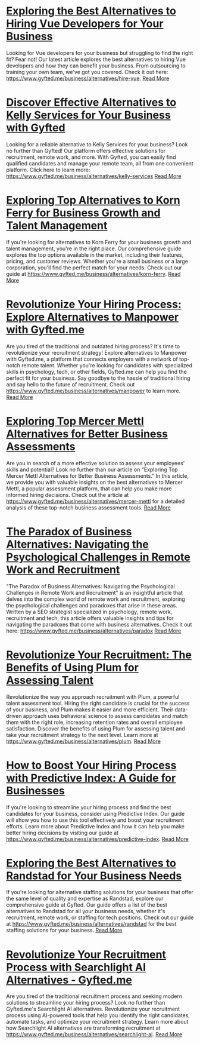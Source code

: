 # [Exploring the Best Alternatives to Hiring Vue Developers for Your Business](https://www.gyfted.me/business/alternatives/hire-vue)

Looking for Vue developers for your business but struggling to find the right fit? Fear not! Our latest article explores the best alternatives to hiring Vue developers and how they can benefit your business. From outsourcing to training your own team, we've got you covered. Check it out here: https://www.gyfted.me/business/alternatives/hire-vue. [Read More](https://www.gyfted.me/business/alternatives/hire-vue)

# [Discover Effective Alternatives to Kelly Services for Your Business with Gyfted](https://www.gyfted.me/business/alternatives/kelly-services)

Looking for a reliable alternative to Kelly Services for your business? Look no further than Gyfted! Our platform offers effective solutions for recruitment, remote work, and more. With Gyfted, you can easily find qualified candidates and manage your remote team, all from one convenient platform. Click here to learn more: https://www.gyfted.me/business/alternatives/kelly-services [Read More](https://www.gyfted.me/business/alternatives/kelly-services)

# [Exploring Top Alternatives to Korn Ferry for Business Growth and Talent Management](https://www.gyfted.me/business/alternatives/korn-ferry)

If you're looking for alternatives to Korn Ferry for your business growth and talent management, you're in the right place. Our comprehensive guide explores the top options available in the market, including their features, pricing, and customer reviews. Whether you're a small business or a large corporation, you'll find the perfect match for your needs. Check out our guide at https://www.gyfted.me/business/alternatives/korn-ferry. [Read More](https://www.gyfted.me/business/alternatives/korn-ferry)

# [Revolutionize Your Hiring Process: Explore Alternatives to Manpower with Gyfted.me](https://www.gyfted.me/business/alternatives/manpower)

Are you tired of the traditional and outdated hiring process? It's time to revolutionize your recruitment strategy! Explore alternatives to Manpower with Gyfted.me, a platform that connects employers with a network of top-notch remote talent. Whether you're looking for candidates with specialized skills in psychology, tech, or other fields, Gyfted.me can help you find the perfect fit for your business. Say goodbye to the hassle of traditional hiring and say hello to the future of recruitment. Check out https://www.gyfted.me/business/alternatives/manpower to learn more. [Read More](https://www.gyfted.me/business/alternatives/manpower)

# [Exploring Top Mercer Mettl Alternatives for Better Business Assessments](https://www.gyfted.me/business/alternatives/mercer-mettl)

Are you in search of a more effective solution to assess your employees' skills and potential? Look no further than our article on "Exploring Top Mercer Mettl Alternatives for Better Business Assessments." In this article, we provide you with valuable insights on the best alternatives to Mercer Mettl, a popular assessment platform, that can help you make more informed hiring decisions. Check out the article at https://www.gyfted.me/business/alternatives/mercer-mettl for a detailed analysis of these top-notch business assessment tools. [Read More](https://www.gyfted.me/business/alternatives/mercer-mettl)

# [The Paradox of Business Alternatives: Navigating the Psychological Challenges in Remote Work and Recruitment](https://www.gyfted.me/business/alternatives/paradox)

"The Paradox of Business Alternatives: Navigating the Psychological Challenges in Remote Work and Recruitment" is an insightful article that delves into the complex world of remote work and recruitment, exploring the psychological challenges and paradoxes that arise in these areas. Written by a SEO strategist specialized in psychology, remote work, recruitment and tech, this article offers valuable insights and tips for navigating the paradoxes that come with business alternatives. Check it out here: https://www.gyfted.me/business/alternatives/paradox [Read More](https://www.gyfted.me/business/alternatives/paradox)

# [Revolutionize Your Recruitment: The Benefits of Using Plum for Assessing Talent](https://www.gyfted.me/business/alternatives/plum)

Revolutionize the way you approach recruitment with Plum, a powerful talent assessment tool. Hiring the right candidate is crucial for the success of your business, and Plum makes it easier and more efficient. Their data-driven approach uses behavioral science to assess candidates and match them with the right role, increasing retention rates and overall employee satisfaction. Discover the benefits of using Plum for assessing talent and take your recruitment strategy to the next level. Learn more at https://www.gyfted.me/business/alternatives/plum. [Read More](https://www.gyfted.me/business/alternatives/plum)

# [How to Boost Your Hiring Process with Predictive Index: A Guide for Businesses](https://www.gyfted.me/business/alternatives/predictive-index)

If you're looking to streamline your hiring process and find the best candidates for your business, consider using Predictive Index. Our guide will show you how to use this tool effectively and boost your recruitment efforts. Learn more about Predictive Index and how it can help you make better hiring decisions by visiting our guide at https://www.gyfted.me/business/alternatives/predictive-index. [Read More](https://www.gyfted.me/business/alternatives/predictive-index)

# [Exploring the Best Alternatives to Randstad for Your Business Needs](https://www.gyfted.me/business/alternatives/randstad)

If you're looking for alternative staffing solutions for your business that offer the same level of quality and expertise as Randstad, explore our comprehensive guide at Gyfted. Our guide offers a list of the best alternatives to Randstad for all your business needs, whether it's recruitment, remote work, or staffing for tech positions. Check out our guide at https://www.gyfted.me/business/alternatives/randstad for the best staffing solutions for your business. [Read More](https://www.gyfted.me/business/alternatives/randstad)

# [Revolutionize Your Recruitment Process with Searchlight AI Alternatives - Gyfted.me](https://www.gyfted.me/business/alternatives/searchlight-ai)

Are you tired of the traditional recruitment process and seeking modern solutions to streamline your hiring process? Look no further than Gyfted.me's Searchlight AI alternatives. Revolutionize your recruitment process using AI-powered tools that help you identify the right candidates, automate tasks, and optimize your recruitment strategy. Learn more about how Searchlight AI alternatives are transforming recruitment at https://www.gyfted.me/business/alternatives/searchlight-ai. [Read More](https://www.gyfted.me/business/alternatives/searchlight-ai)

